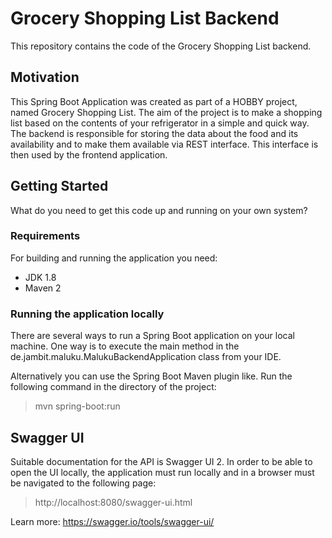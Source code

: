 # Grocery Shopping List Backend

This repository contains the code of the Grocery Shopping List backend.

## Motivation
This Spring Boot Application was created as part of a HOBBY project, named Grocery Shopping List. The aim of the project is to make a shopping list 
based on the contents of your refrigerator in a simple and quick way. The backend is responsible for storing the data about the food and its availability and to 
make them available via REST interface. This interface is then used by the frontend application.

## Getting Started
What do you need to get this code up and running on your own system?

### Requirements
For building and running the application you need:
* JDK 1.8
* Maven 2

### Running the application locally
There are several ways to run a Spring Boot application on your local machine. One way is to execute the main method in the de.jambit.maluku.MalukuBackendApplication class from your IDE.

Alternatively you can use the Spring Boot Maven plugin like. Run the following command in the directory of the project:

> mvn spring-boot:run

## Swagger UI
Suitable documentation for the API is Swagger UI 2. In order to be able to open the UI locally, the application must run locally and in a browser must be navigated to the following page:

> http://localhost:8080/swagger-ui.html

Learn more: https://swagger.io/tools/swagger-ui/
